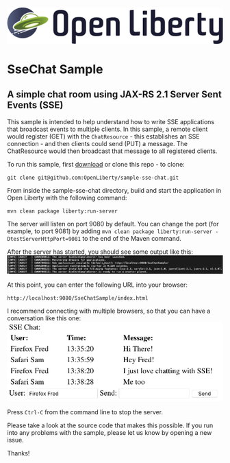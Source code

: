 ![](https://github.com/OpenLiberty/open-liberty/blob/master/logos/logo_horizontal_light_navy.png)

# SseChat Sample
## A simple chat room using JAX-RS 2.1 Server Sent Events (SSE)

This sample is intended to help understand how to write SSE applications that broadcast events to multiple clients.
In this sample, a remote client would register (GET) with the `ChatResource` - this establishes an SSE connection - and then clients could send (PUT) a message.
The ChatResource would then broadcast that message to all registered clients.

To run this sample, first [download](https://github.com/OpenLiberty/sample-sse-chat/archive/master.zip) or clone this repo - to clone:
```
git clone git@github.com:OpenLiberty/sample-sse-chat.git
```

From inside the sample-sse-chat directory, build and start the application in Open Liberty with the following command:
```
mvn clean package liberty:run-server
```

The server will listen on port 9080 by default.  You can change the port (for example, to port 9081) by adding `mvn clean package liberty:run-server -DtestServerHttpPort=9081` to the end of the Maven command.

After the server has started, you should see some output like this:
![](https://github.com/OpenLiberty/sample-sse-chat/raw/master/img/CmdServerStarted.png)

At this point, you can enter the following URL into your browser:
```
http://localhost:9080/SseChatSample/index.html
```

I recommend connecting with multiple browsers, so that you can have a conversation like this one:
![](https://github.com/OpenLiberty/sample-sse-chat/raw/master/img/SseChatBrowser.png)

Press `Ctrl-C` from the command line to stop the server.

Please take a look at the source code that makes this possible.  If you run into any problems with the sample, please let us know by opening a new issue.

Thanks!

